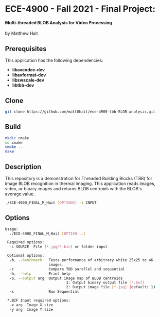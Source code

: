 # ECE-4900 - Fall 2021 - Final Project:
#### Multi-threaded BLOB Analysis for Video Processing
by Matthew Hait

## Prerequisites

This application has the following dependencies:
- **libavcodec-dev**
- **libavformat-dev**
- **libswscale-dev**
- **libtbb-dev**

## Clone
```bash
git clone https://github.com/matt0hait/ece-4900-tbb-BLOB-analysis.git
```
## Build
```bash
mkdir cmake
cd cmake
cmake ..
make
```

## Description
This repository is a demonstration for Threaded Building Blocks (TBB) for image BLOB recognition in thermal imaging. This application reads images, video, or binary images and returns BLOB centroids with the BLOB's average value.
```bash
./ECE-4900_FINAL_M_Hait [OPTIONS] -i INPUT
````

## Options
```bash
Usage:
  ./ECE-4900_FINAL_M_Hait [OPTION...]

 Required options:
  -i SOURCE  File [*.jpg/*.bin] or folder input

 Optional options:
  -b, --benchmark   Tests performance of arbitrary white 25x25 to 4K 
                    images.
  -c                Compare TBB parallel and sequential
  -h, --help        Print help
  -o, --output arg  Output image map of BLOB centroids
                            1: Output binary output file [*.bof]
                            2: Output image file [*.jpg] (default: 1)
  -s                Run Sequential

 *.BIF Input required options:
  -x arg  Image X size
  -y arg  Image Y size


```

